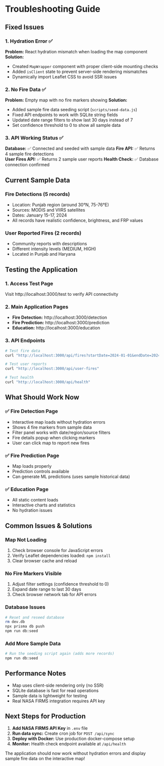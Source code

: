 # Troubleshooting Guide

## Fixed Issues

### 1. Hydration Error ✅
**Problem:** React hydration mismatch when loading the map component
**Solution:** 
- Created `MapWrapper` component with proper client-side mounting checks
- Added `isClient` state to prevent server-side rendering mismatches
- Dynamically import Leaflet CSS to avoid SSR issues

### 2. No Fire Data ✅
**Problem:** Empty map with no fire markers showing
**Solution:**
- Added sample fire data seeding script (`scripts/seed-data.js`)
- Fixed API endpoints to work with SQLite string fields
- Updated date range filters to show last 30 days instead of 7
- Set confidence threshold to 0 to show all sample data

### 3. API Working Status ✅
**Database:** ✅ Connected and seeded with sample data
**Fire API:** ✅ Returns 4 sample fire detections  
**User Fires API:** ✅ Returns 2 sample user reports
**Health Check:** ✅ Database connection confirmed

## Current Sample Data

### Fire Detections (5 records)
- Location: Punjab region (around 30°N, 75-76°E)
- Sources: MODIS and VIIRS satellites
- Dates: January 15-17, 2024
- All records have realistic confidence, brightness, and FRP values

### User Reported Fires (2 records)
- Community reports with descriptions
- Different intensity levels (MEDIUM, HIGH)
- Located in Punjab and Haryana

## Testing the Application

### 1. Access Test Page
Visit http://localhost:3000/test to verify API connectivity

### 2. Main Application Pages
- **Fire Detection:** http://localhost:3000/detection
- **Fire Prediction:** http://localhost:3000/prediction  
- **Education:** http://localhost:3000/education

### 3. API Endpoints
```bash
# Test fire data
curl "http://localhost:3000/api/fires?startDate=2024-01-01&endDate=2024-12-31&region=punjab&sources=MODIS,VIIRS&confidence=0"

# Test user reports
curl "http://localhost:3000/api/user-fires"

# Test health
curl "http://localhost:3000/api/health"
```

## What Should Work Now

### ✅ Fire Detection Page
- Interactive map loads without hydration errors
- Shows 4 fire markers from sample data
- Filter panel works with date/region/source filters
- Fire details popup when clicking markers
- User can click map to report new fires

### ✅ Fire Prediction Page
- Map loads properly
- Prediction controls available
- Can generate ML predictions (uses sample historical data)

### ✅ Education Page
- All static content loads
- Interactive charts and statistics
- No hydration issues

## Common Issues & Solutions

### Map Not Loading
1. Check browser console for JavaScript errors
2. Verify Leaflet dependencies loaded: `npm install`
3. Clear browser cache and reload

### No Fire Markers Visible
1. Adjust filter settings (confidence threshold to 0)
2. Expand date range to last 30 days
3. Check browser network tab for API errors

### Database Issues
```bash
# Reset and reseed database
rm dev.db
npx prisma db push
npm run db:seed
```

### Add More Sample Data
```bash
# Run the seeding script again (adds more records)
npm run db:seed
```

## Performance Notes

- Map uses client-side rendering only (no SSR)
- SQLite database is fast for read operations
- Sample data is lightweight for testing
- Real NASA FIRMS integration requires API key

## Next Steps for Production

1. **Add NASA FIRMS API Key** in `.env` file
2. **Run data sync:** Create cron job for `POST /api/sync`
3. **Deploy with Docker:** Use production docker-compose setup
4. **Monitor:** Health check endpoint available at `/api/health`

The application should now work without hydration errors and display sample fire data on the interactive map!